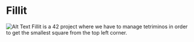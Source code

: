 # Fillit
![Alt Text](https://media.giphy.com/media/q7kofYLObTVUk/giphy.gif)
Fillit is a 42 project where we have to manage tetriminos in order to get the smallest square from the top left corner.
